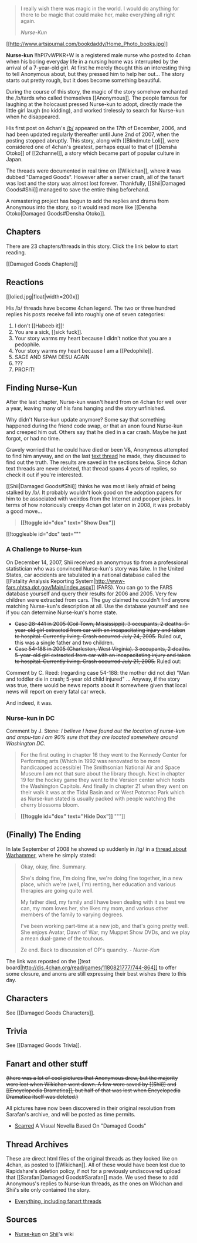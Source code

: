 > I really wish there was magic in the world. I would do anything for there to be magic that could make her, make everything all right again. 
> 
> *Nurse-Kun*

[[http://www.artsjournal.com/bookdaddy/Home_Photo_books.jpg]]

**Nurse-kun** !!hPl7vWPKR+W is a registered male nurse who posted to 4chan when his boring everyday life in a nursing home was interrupted by the arrival of a 7-year-old girl. At first he merely thought this an interesting thing to tell Anonymous about, but they pressed him to help her out... The story starts out pretty rough, but it does become something beautiful.

During the course of this story, the magic of the story somehow enchanted the /b/tards who called themselves [[Anonymous]]. The people famous for laughing at the holocaust pressed Nurse-kun to adopt, directly made the little girl laugh (no kidding), and worked tirelessly to search for Nurse-kun when he disappeared.

His first post on 4chan's [/b/](//b/) appeared on the 17th of December, 2006, and had been updated regularly thereafter until June 2nd of 2007, when the posting stopped abruptly. 
This story, along with [[Blindmute Loli]], were considered one of 4chan's greatest, perhaps equal to that of [[Densha Otoko]] of [[2channel]], a story which became part of popular culture in Japan.

The threads were documented in real time on [[Wikichan]], where it was dubbed "Damaged Goods". However after a server crash, all of the fanart was lost and the story was almost lost forever. Thankfully, [[Shii|Damaged Goods#Shii]] managed to save the entire thing beforehand.

A remastering project has begun to add the replies and drama from Anonymous into the story, so it would read more like [[Densha Otoko|Damaged Goods#Densha Otoko]].

## Chapters ##

There are 23 chapters/threads in this story. Click the link below to start reading.

[[Damaged Goods Chapters]]

## Reactions ##

[[lolied.jpg|float|width=200x]]

His /b/ threads have become 4chan legend.  The two or three hundred replies his posts receive fall into roughly one of seven categories:

1. I don't [[Habeeb it]]!
2. You are a sick, [[sick fuck]].
3. Your story warms my heart because I didn't notice that you are a pedophile.
4. Your story warms my heart because I am a [[Pedophile]].
5. SAGE AND SPAM DESU AGAIN
6. ???
7. PROFIT!

## Finding Nurse-Kun

After the last chapter, Nurse-kun wasn't heard from on 4chan for well over a year, leaving many of his fans hanging and the story unfinished.

Why didn't Nurse-kun update anymore? Some say that something happened during the friend code swap, or that an anon found Nurse-kun and creeped him out. Others say that he died in a car crash. Maybe he just forgot, or had no time.

Gravely worried that he could have died or been V&, Anonymous attempted to find him anyway, and on the last [text thread](http://dis.4chan.org/read/games/1180821777/601-640) he made, they discussed to find out the truth. The results are saved in the sections below. Since 4chan text threads are never deleted, that thread spans 4 years of replies, so check it out if you're interested.

[[Shii|Damaged Goods#Shii]] thinks he was most likely afraid of being stalked by /b/. It probably wouldn't look good on the adoption papers for him to be associated with weirdos from the Internet and pooper jokes. In terms of how notoriously creepy 4chan got later on in 2008, it was probably a good move...

> **[[!toggle id="dox" text="Show Dox"]]**

[[!toggleable id="dox" text="""

### A Challenge to Nurse-kun

On December 14, 2007, Shii received an anonymous tip from a professional statistician who was convinced Nurse-kun's story was fake. In the United States, car accidents are tabulated in a national database called the [[Fatality Analysis Reporting System|http://www-fars.nhtsa.dot.gov/Main/index.aspx]] (FARS). You can go to the FARS database yourself and query their results for 2006 and 2005. Very few children were extracted from cars. The guy claimed he couldn't find anyone matching Nurse-kun's description at all. Use the database yourself and see if you can determine Nurse-kun's home state. 

* <s>Case 28-441 in 2005 (Coil Town, Mississippi). 3 occupants, 2 deaths. 5-year-old girl extracted from car with an incapacitating injury and taken to hospital. Currently living. Crash occurred July 24, 2005.</s> Ruled out, this was a single father and two children.
* <s>Case 54-188 in 2005 (Charleston, West Virginia). 3 occupants, 2 deaths. 5-year-old girl extracted from car with an incapacitating injury and taken to hospital. Currently living. Crash occurred July 21, 2005.</s> Ruled out: 

Comment by C. Reed: (regarding case 54-188: the mother did not die) "Man and toddler die in crash; 5-year old child injured" ... Anyway, if the story was true, there would be news reports about it somewhere given that local news will report on every fatal car wreck.

And indeed, it was.

### Nurse-kun in DC

Comment by J. Stone: *I believe I have found out the location of nurse-kun and ampu-tan I am 90% sure that they are located somewhere around Washington DC.*

> For the first outing in chapter 16 they went to the Kennedy Center for Performing arts (Which in 1992 was renovated to be more handicapped accessible) The Smithsonian National Air and Space Museum I am not that sure about the library though. Next in chapter 19 for the hockey game they went to the Version center which hosts the Washington Capitols. And finally in chapter 21 when they went on their walk it was at the Tidal Basin and or West Potomac Park which as Nurse-kun stated is usually packed with people watching the cherry blossoms bloom. 

> **[[!toggle id="dox" text="Hide Dox"]]**
"""]]

## (Finally) The Ending ##

In late September of 2008 he showed up suddenly in /tg/ in a [thread about Warhammer](http://suptg.thisisnotatrueending.com/archive/2642353/#2644163), where he simply stated:

> Okay, okay, fine. Summary.
>  
>  She's doing fine, I'm doing fine, we're doing fine together, in a new place, which we're (well, I'm) renting, her education and various therapies are going quite well.
>  
>  My father died, my family and I have been dealing with it as best we can, my mom loves her, she likes my mom, and various other members of the family to varying degrees.
>  
>  I've been working part-time at a new job, and that's going pretty well. She enjoys Avatar, Dawn of War, my Muppet Show DVDs, and we play a mean dual-game of the touhous.
>  
>  Ze end. Back to discussion of OP's quandry. *- Nurse-Kun*

The link was reposted on the [[text board|http://dis.4chan.org/read/games/1180821777/744-864]] to offer some closure, and anons are still expressing their best wishes there to this day.

## Characters

See [[Damaged Goods Characters]].

## Trivia

See [[Damaged Goods Trivia]].

## Fanart and other stuff

<s>(there was a lot of cool pictures that Anonymous drew, but the majority were lost when Wikichan went down. A few were saved by [[Shii]] and [[Encyclopedia Dramatica]], but half of that was lost when Encyclopedia Dramatica itself was deleted.)</s>

All pictures have now been discovered in their original resolution from Sarafan's archive, and will be posted as time permits.

* [Scarred](http://abstractnonsense.info/scarred/index.html) A Visual Novella Based On "Damaged Goods"

## Thread Archives ##

These are direct html files of the original threads as they looked like on 4chan, as posted to [[Wikichan]]. All of these would have been lost due to Rapidshare's deletion policy, if not for a previously undiscovered upload that [[Sarafan|Damaged Goods#Sarafan]] made. We used these to add Anonymous's replies to Nurse-kun threads, as the ones on Wikichan and Shii's site only contained the story.

* [Everything, including fanart threads](http://web.archive.org/web/20071117085619/http://www.megaupload.com/?d=14WN2BDI)

## Sources

* [Nurse-kun](http://shii.org/knows/Nurse-kun) on [Shii](/Shii)'s wiki